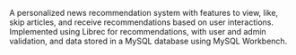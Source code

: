 A personalized news recommendation system with features to view, like, skip articles, and receive recommendations based on user interactions. Implemented using Librec for recommendations, with user and admin validation, and data stored in a MySQL database using MySQL Workbench.
